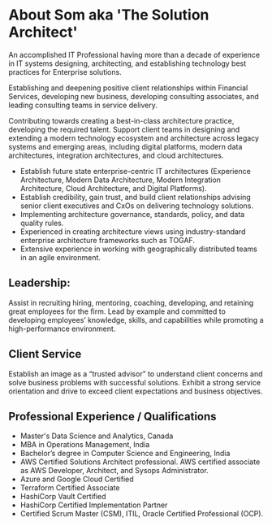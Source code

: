 # About Som aka 'The Solution Architect'
An accomplished IT Professional having more than a decade of experience in IT systems designing, architecting, and establishing technology best practices for Enterprise solutions. 

Establishing and deepening positive client relationships within Financial Services, developing new business, developing consulting associates, and leading consulting teams in service delivery.

Contributing towards creating a best-in-class architecture practice, developing the required talent. Support client teams in designing and extending a modern technology ecosystem and architecture across legacy systems and emerging areas, including digital platforms, modern data architectures, integration architectures, and cloud architectures.

- Establish future state enterprise-centric IT architectures (Experience Architecture, Modern Data Architecture, Modern Integration Architecture, Cloud Architecture, and Digital Platforms).
- Establish credibility, gain trust, and build client relationships advising senior client executives and CxOs on delivering technology solutions.
- Implementing architecture governance, standards, policy, and data quality rules.
- Experienced in creating architecture views using industry-standard enterprise architecture frameworks such as TOGAF.
- Extensive experience in working with geographically distributed teams in an agile environment. 

## Leadership:

Assist in recruiting hiring, mentoring, coaching, developing, and retaining great employees for the firm.
Lead by example and committed to developing employees’ knowledge, skills, and capabilities while promoting a high-performance environment.

## Client Service

Establish an image as a “trusted advisor” to understand client concerns and solve business problems with successful solutions.
Exhibit a strong service orientation and drive to exceed client expectations and business objectives.

## Professional Experience / Qualifications

- Master's Data Science and Analytics, Canada
- MBA in Operations Management, India
- Bachelor’s degree in Computer Science and Engineering, India
- AWS Certified Solutions Architect professional. AWS certified associate as AWS Developer, Architect, and Sysops Administrator.
- Azure and Google Cloud Certified
- Terraform Certified Associate
- HashiCorp Vault Certified
- HashiCorp Certified Implementation Partner
- Certified Scrum Master (CSM), ITIL, Oracle Certified Professional (OCP).
